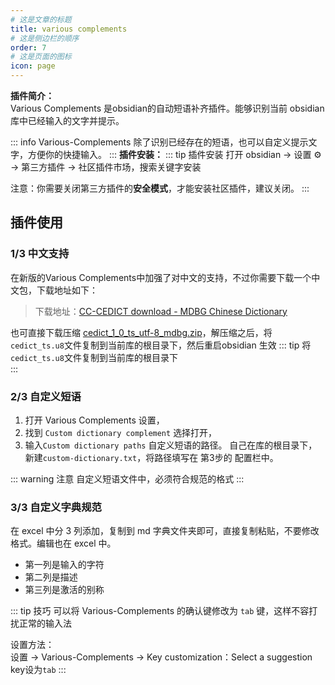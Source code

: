 ```yaml
---
# 这是文章的标题
title: various complements
# 这是侧边栏的顺序
order: 7
# 这是页面的图标
icon: page
---
```

**插件简介：**  
Various Complements 是obsidian的自动短语补齐插件。能够识别当前 obsidian 库中已经输入的文字并提示。

::: info 
Various-Complements 除了识别已经存在的短语，也可以自定义提示文字，方便你的快捷输入。
:::
**插件安装：**
::: tip 插件安装
打开 obsidian → 设置 ⚙️ → 第三方插件 → 社区插件市场，搜索关键字安装

注意：你需要关闭第三方插件的**安全模式**，才能安装社区插件，建议关闭。
:::

## 插件使用
### 1/3 中文支持
在新版的Various Complements中加强了对中文的支持，不过你需要下载一个中文包，下载地址如下：

> 下载地址：[CC-CEDICT download - MDBG Chinese Dictionary](https://www.mdbg.net/chinese/dictionary?page=cc-cedict)

也可直接下载压缩 [cedict_1_0_ts_utf-8_mdbg.zip](https://www.mdbg.net/chinese/export/cedict/cedict_1_0_ts_utf-8_mdbg.zip)，解压缩之后，将`cedict_ts.u8`文件复制到当前库的根目录下，然后重启obsidian 生效
::: tip 
将`cedict_ts.u8`文件复制到当前库的根目录下                                                                                                                                                                                                                                                                                                                                                                                                                                                                                                                                                                                                                                                                                                                                                                                                                                                                                                                                                                                                                                                                                                                                                                                                                                                                                                                                                                                                                                                                                                                                                                                                                                                                                                                                                                                                                                                                                                                                                                                                                                                                                                                                                                                                                                                                                                                                                                                                                                                                                                                                                                                                                                                                                                                                                                                                                                                                                                                                                                                                                                                                                                                                                                                                                                                                                                                   
:::

### 2/3 自定义短语
1. 打开 Various Complements 设置，
2. 找到 `Custom dictionary complement` 选择打开，
3. 输入`Custom dictionary paths` 自定义短语的路径。
自己在库的根目录下，新建`custom-dictionary.txt`，将路径填写在 第3步的 配置栏中。

::: warning 注意
自定义短语文件中，必须符合规范的格式
:::

### 3/3 自定义字典规范

在 excel 中分 3 列添加，复制到 md 字典文件夹即可，直接复制粘贴，不要修改格式。编辑也在 excel 中。

-   第一列是输入的字符
-   第二列是描述
-   第三列是激活的别称

::: tip 技巧
可以将 Various-Complements 的确认键修改为 `tab` 键，这样不容打扰正常的输入法

设置方法：  
设置 → Various-Complements → Key customization：Select a suggestion key设为`tab`
:::


